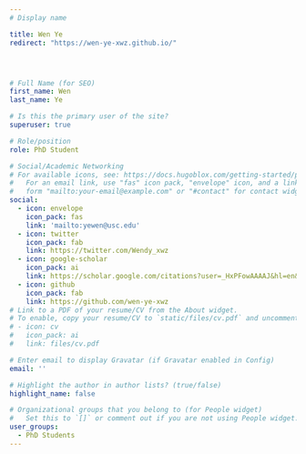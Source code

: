 ```yaml
---
# Display name

title: Wen Ye
redirect: "https://wen-ye-xwz.github.io/"




# Full Name (for SEO)
first_name: Wen
last_name: Ye

# Is this the primary user of the site?
superuser: true

# Role/position
role: PhD Student

# Social/Academic Networking
# For available icons, see: https://docs.hugoblox.com/getting-started/page-builder/#icons
#   For an email link, use "fas" icon pack, "envelope" icon, and a link in the
#   form "mailto:your-email@example.com" or "#contact" for contact widget.
social:
  - icon: envelope
    icon_pack: fas
    link: 'mailto:yewen@usc.edu'
  - icon: twitter
    icon_pack: fab
    link: https://twitter.com/Wendy_xwz
  - icon: google-scholar
    icon_pack: ai
    link: https://scholar.google.com/citations?user=_HxPFowAAAAJ&hl=en&oi=ao
  - icon: github
    icon_pack: fab
    link: https://github.com/wen-ye-xwz
# Link to a PDF of your resume/CV from the About widget.
# To enable, copy your resume/CV to `static/files/cv.pdf` and uncomment the lines below.
# - icon: cv
#   icon_pack: ai
#   link: files/cv.pdf

# Enter email to display Gravatar (if Gravatar enabled in Config)
email: ''

# Highlight the author in author lists? (true/false)
highlight_name: false

# Organizational groups that you belong to (for People widget)
#   Set this to `[]` or comment out if you are not using People widget.
user_groups:
  - PhD Students
---
```


<!-- Nelson Bighetti is a professor of artificial intelligence at the Stanford AI Lab. His research interests include distributed robotics, mobile computing and programmable matter. He leads the Robotic Neurobiology group, which develops self-reconfiguring robots, systems of self-organizing robots, and mobile sensor networks.

Lorem ipsum dolor sit amet, consectetur adipiscing elit. Sed neque elit, tristique placerat feugiat ac, facilisis vitae arcu. Proin eget egestas augue. Praesent ut sem nec arcu pellentesque aliquet. Duis dapibus diam vel metus tempus vulputate. -->
